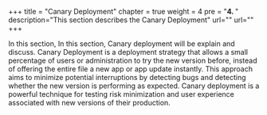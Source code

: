 +++
title = "Canary Deployment"
chapter = true
weight = 4
pre = "<b>4. </b>"
description="This section describes the Canary Deployment"
url=""
url=""
+++


In this section, In this section, Canary deployment will be explain and discuss. Canary Deployment is a deployment strategy that allows a small percentage of users or administration to try the new version before, instead of offering the entire file a new app or app update instantly. This approach aims to minimize potential interruptions by detecting bugs and detecting whether the new version is performing as expected. Canary deployment is a powerful technique for testing risk minimization and user experience associated with new versions of their production.


